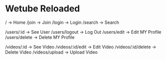 # Wetube Reloaded

<!-- global router -->
/ -> Home
/join -> Join
/login -> Login
/search -> Search

<!-- user router -->
/users/:id -> See User
/users/logout -> Log Out
/users/edit -> Edit MY Profile
/users/delete -> Delete MY Profile

<!-- video router -->
/videos/:id -> See Video
/videos/:id/edit -> Edit Video
/videos/:id/delete -> Delete Video
/videos/upload -> Upload Video